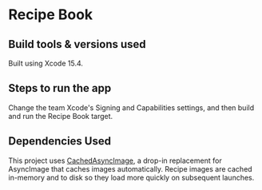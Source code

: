 #  Recipe Book

## Build tools & versions used

Built using Xcode 15.4.

## Steps to run the app

Change the team Xcode's Signing and Capabilities settings, and then build and run the Recipe Book target.

## Dependencies Used

This project uses [CachedAsyncImage](https://github.com/lorenzofiamingo/swiftui-cached-async-image), a drop-in replacement for AsyncImage that caches images automatically. Recipe images are cached in-memory and to disk so they load more quickly on subsequent launches.

